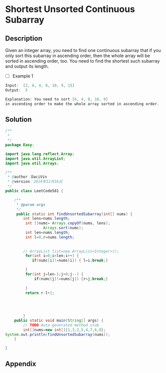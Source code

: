 # Shortest Unsorted Continuous Subarray
## Description
Given an integer array, you need to find one continuous subarray that if you only sort this subarray in ascending order, then the whole array will be sorted in ascending order, too.
You need to find the shortest such subarray and output its length.

 - [ ] Example 1


```java
Input:  [2, 6, 4, 8, 10, 9, 15]
Output:  5

```
```java
Explanation: You need to sort [6, 4, 8, 10, 9] 
in ascending order to make the whole array sorted in ascending order.
```


## Solution


```java
/**
 * 
 */
package Easy;

import java.lang.reflect.Array;
import java.util.ArrayList;
import java.util.Arrays;

/**
 * @author：DaciVin
 * @version：2019年12月16日
 */
public class LeetCode581 {

	/**
	 * @param args
	 */
	 public static int findUnsortedSubarray(int[] nums) {
		int lens=nums.length;
		 int []numc= Arrays.copyOf(nums, lens);    
				 Arrays.sort(numc);
		 int len=nums.length;
		 int l=0,r=nums.length;
		 
		 
		// ArrayList list=new ArrayList<Integer>();
		 for(int i=0;i<len;i++) {
			if(numc[i]!=nums[i]) { l=i;break;}

		 }
		 for(int j=len-1;j>0;j--) {
			 if(numc[j]!=nums[j]) {r=j;break;}
			 
		 }
		 return r-l+1;

		
		
	        
	    }
	public static void main(String[] args) {
		// TODO Auto-generated method stub
		int[]nums=new int[]{1,3,2,5,4,7,6,8};
System.out.println(findUnsortedSubarray(nums));
	}

}


```


## Appendix
